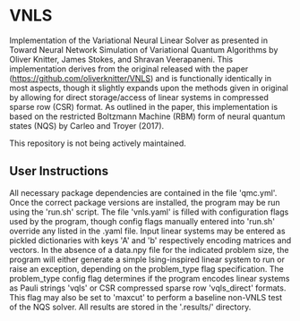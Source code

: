 # VNLS

Implementation of the Variational Neural Linear Solver as presented in Toward Neural Network Simulation of Variational Quantum Algorithms by Oliver Knitter, James Stokes, and Shravan Veerapaneni. This implementation derives from the original released with the paper (https://github.com/oliverknitter/VNLS) and is functionally identically in most aspects, though it slightly expands upon the methods given in original by allowing for direct storage/access of linear systems in compressed sparse row (CSR) format. As outlined in the paper, this implementation is based on the restricted Boltzmann Machine (RBM) form of neural quantum states (NQS) by Carleo and Troyer (2017).

This repository is not being actively maintained.

## User Instructions
All necessary package dependencies are contained in the file 'qmc.yml'. Once the correct package versions are installed, the program may be run using the 'run.sh' script. The file 'vnls.yaml' is filled with configuration flags used by the program, though config flags manually entered into 'run.sh' override any listed in the .yaml file. Input linear systems may be entered as pickled dictionaries with keys 'A' and 'b' respectively encoding matrices and vectors. In the absence of a data.npy file for the indicated problem size, the program will either generate a simple Ising-inspired linear system to run or raise an exception, depending on the problem_type flag specification. The problem_type config flag determines if the program encodes linear systems as Pauli strings 'vqls' or CSR compressed sparse row 'vqls_direct' formats. This flag may also be set to 'maxcut' to perform a baseline non-VNLS test of the NQS solver. All results are stored in the '.results/' directory. 
